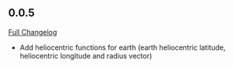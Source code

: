 ## 0.0.5
[Full Changelog](https://github.com/liamdawson/meealgi/compare/v0.0.4...0.0.5)

* Add heliocentric functions for earth (earth heliocentric latitude,
heliocentric longitude and radius vector)


